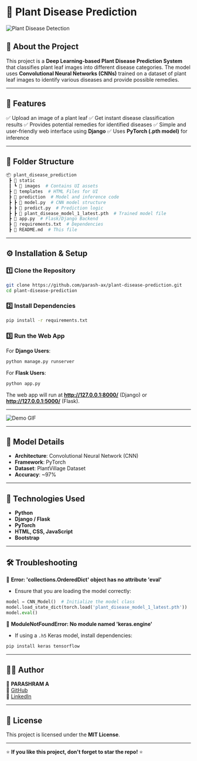 # 🌱 Plant Disease Prediction

![Plant Disease Detection](https://www.letsnurture.com/wp-content/uploads/2021/02/Plant-disease-classifier-with-ai-blog-banner.jpg)

## 📌 About the Project
This project is a **Deep Learning-based Plant Disease Prediction System** that classifies plant leaf images into different disease categories. The model uses **Convolutional Neural Networks (CNNs)** trained on a dataset of plant leaf images to identify various diseases and provide possible remedies.

---

## 🚀 Features
✅ Upload an image of a plant leaf
✅ Get instant disease classification results
✅ Provides potential remedies for identified diseases
✅ Simple and user-friendly web interface using **Django**
✅ Uses **PyTorch (.pth model)** for inference

---

## 📂 Folder Structure
```bash
📦 plant_disease_prediction
 ┣ 📂 static
 ┃ ┗ 📂 images  # Contains UI assets
 ┣ 📂 templates  # HTML Files for UI
 ┣ 📂 prediction  # Model and inference code
 ┣ ┣ 📜 model.py  # CNN model structure
 ┣ ┣ 📜 predict.py  # Prediction logic
 ┣ ┣ 📜 plant_disease_model_1_latest.pth  # Trained model file
 ┣ 📜 app.py  # Flask/Django Backend
 ┣ 📜 requirements.txt  # Dependencies
 ┣ 📜 README.md  # This file
```

---

## ⚙️ Installation & Setup
### 1️⃣ Clone the Repository
```bash
git clone https://github.com/parash-ax/plant-disease-prediction.git
cd plant-disease-prediction
```

### 2️⃣ Install Dependencies
```bash
pip install -r requirements.txt
```

### 3️⃣ Run the Web App
For **Django Users**:
```bash
python manage.py runserver
```

For **Flask Users**:
```bash
python app.py
```

The web app will run at **http://127.0.0.1:8000/** (Django) or **http://127.0.0.1:5000/** (Flask).

---

![Demo GIF](https://cainvas-static.s3.amazonaws.com/media/user_data/cainvas-admin/grape-_leaf.gif)


---

## 📌 Model Details
- **Architecture**: Convolutional Neural Network (CNN)
- **Framework**: PyTorch
- **Dataset**: PlantVillage Dataset
- **Accuracy**: ~97%

---

## 🤖 Technologies Used
- **Python**
- **Django / Flask**
- **PyTorch**
- **HTML, CSS, JavaScript**
- **Bootstrap**

---

## 🛠️ Troubleshooting
🔹 **Error: 'collections.OrderedDict' object has no attribute 'eval'**
   - Ensure that you are loading the model correctly:
   ```python
   model = CNN_Model()  # Initialize the model class
   model.load_state_dict(torch.load('plant_disease_model_1_latest.pth'))
   model.eval()
   ```

🔹 **ModuleNotFoundError: No module named 'keras.engine'**
   - If using a `.h5` Keras model, install dependencies:
   ```bash
   pip install keras tensorflow
   ```

---

## 👨‍💻 Author
🔹 **PARASHRAM A**  
🔹 [GitHub](https://github.com/parash-ax)  
🔹 [LinkedIn](https://linkedin.com/in/parash1310-a-)

---

## 📜 License
This project is licensed under the **MIT License**.

---

⭐ **If you like this project, don't forget to star the repo!** ⭐
